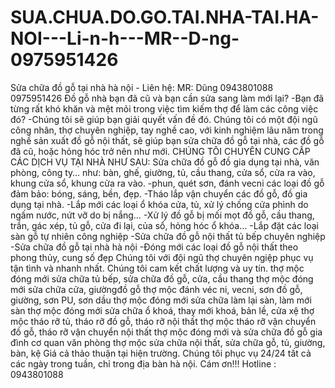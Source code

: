 SUA.CHUA.DO.GO.TAI.NHA-TAI.HA-NOI---Li-n-h---MR--D-ng-0975951426
================================================================

Sửa chữa đồ gỗ tại nhà hà nội - Liên hệ: MR: Dũng 0943801088  0975951426   Đồ gỗ nhà bạn đã cũ và bạn cần sửa sang làm mới lại?  -Bạn đã từng rất khó khăn và mệt mỏi trong việc tìm kiếm thợ để làm các công việc đó?  -Chúng tôi sẽ giúp bạn giải quyết vấn đề đó. Chúng tôi có một đội ngũ công nhân, thợ chuyên nghiệp, tay nghề cao, với kinh nghiệm lâu năm trong nghề sản xuất đồ gỗ nội thất, sẽ giúp bạn sửa chữa đồ gỗ tại nhà, các đồ gỗ đã cũ, hoặc hỏng hóc trở nên như mới.   CHÚNG TÔI CHUYÊN CUNG CẤP CÁC DỊCH VỤ TẠI NHÀ NHƯ SAU:  Sửa chữa đồ gỗ đồ gia dụng tại nhà, văn phòng, công ty… như: bàn, ghế, giường, tủ, cầu thang, cửa sổ, cửa ra vào, khung cửa sổ, khung cửa ra vào. -phun, quét sơn, đánh vecni các loại đồ gỗ đảm bảo: bóng, sáng, bền, đẹp.  -Tháo lắp vận chuyển các đồ gỗ, đồ gia dụng tại nhà.  -Lắp mới các loại ổ khóa cửa, tủ, xử lý chống cửa phình do ngấm nước, nứt vỡ do bị nắng… -Xử lý đồ gỗ bị mối mọt đồ gỗ, cầu thang, trần, gác xép, tủ gỗ, cửa đi lại, của sổ, hỏng hóc ổ khóa… -Lắp đặt các loại sàn gỗ tự nhiên công nghiệp -Sửa chữa đồ gỗ nội thất tủ bếp chuyên nghiệp -Sửa chữa đồ gỗ tại nhà hà nội -Đóng mới các loại đồ gỗ nội thất theo phong thủy, cung số đẹp Chúng tôi với đội ngũ thợ chuyên ngiệp phục vụ tận tình và nhanh nhất. Chúng tôi cam kết chất lượng và uy tín.  thợ mộc đóng mới sửa chữa tủ bếp, sửa chữa đồ gỗ, cửa, cầu thang  thợ mộc đóng mới sửa chữa cửa, giườngđồ gỗ  thợ mộc đánh véc ni, vecni, sơn đồ gỗ, giường, sơn PU, sơn dầu  thợ mộc đóng mới sửa chữa làm lại sàn, làm mới sàn  thợ mộc đóng mới sửa chữa ổ khoá, thay mới khoá, bản lề, cửa xệ  thợ mộc tháo rỡ tủ, tháo rỡ đồ gỗ, tháo rỡ nội thất  thợ mộc tháo rỡ vận chuyển đồ gỗ, tháo rỡ vận chuyển nội thất  thợ mộc đóng mới và sửa chữa đồ gỗ gia đình cơ quan văn phòng  thợ mộc sửa chữa nội thất, sửa chữa gỗ, tủ, giường, bàn, kệ  Giá cả thảo thuận tại hiện trường. Chúng tôi phục vụ 24/24 tất cả các ngày trong tuần, chỉ trong địa bàn hà nội. Cám ơn!!!  Hotline  : 0943801088
